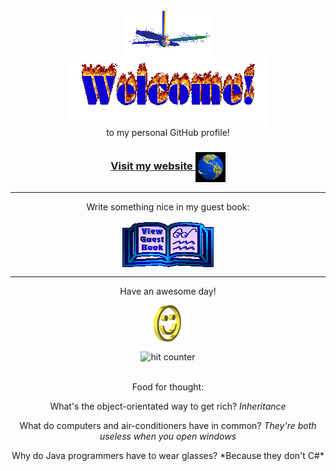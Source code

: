 <div align="center">
<img src="https://github.com/Anri-Lombard/Anri-Lombard/raw/main/img/fan-1.gif" alt="Fan" align="center">
</div>

<div align="center">
<img src="https://github.com/Anri-Lombard/Anri-Lombard/raw/main/img/welcome-fire.gif" alt="Welcome" align="center">
</div>

<div align="center">
to my personal GitHub profile!
</div>

<h3 align="center">
<a href="https://anrilombard.com">Visit my website
<img src="https://github.com/Anri-Lombard/Anri-Lombard/raw/main/img/website.gif" alt="Visit homepage" align="center">
</a>
</h3>

<hr>

<div align="center">
<p>Write something nice in my guest book:</p>
<a href="https://github.com/Anri-Lombard/Anri-Lombard/issues"><img src="https://github.com/Anri-Lombard/Anri-Lombard/raw/main/img/guestbook.gif" alt="Guest book" align="center"></a>
</div>

<hr>

<div align="center">
<p>Have an awesome day!</p>
<div>
<img src="https://github.com/Anri-Lombard/Anri-Lombard/raw/main/img/smile.gif" alt="Smiley" align="center">
</div>
</div>

<div align="center">
<p></p>
<img src="https://profile-counter.glitch.me/main/count.svg" alt="hit counter" align="center">
</div>
<br />
<div align="center">
<p>Food for thought:</p>
<p>What's the object-orientated way to get rich? <em>Inheritance</em></p>
<p>What do computers and air-conditioners have in common? <i>They're both useless when you open windows</i></p>
<p>Why do Java programmers have to wear glasses? *Because they don't C#*</p>
</div>
